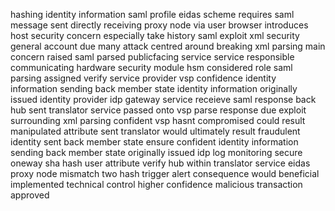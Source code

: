 hashing identity information saml profile eidas scheme requires saml message sent directly receiving proxy node via user browser introduces host security concern especially take history saml exploit xml security general account due many attack centred around breaking xml parsing main concern raised saml parsed publicfacing service service responsible communicating hardware security module hsm considered role saml parsing assigned verify service provider vsp confidence identity information sending back member state identity information originally issued identity provider idp gateway service receieve saml response back hub sent translator service passed onto vsp parse response due exploit surrounding xml parsing confident vsp hasnt compromised could result manipulated attribute sent translator would ultimately result fraudulent identity sent back member state ensure confident identity information sending back member state originally issued idp log monitoring secure oneway sha hash user attribute verify hub within translator service eidas proxy node mismatch two hash trigger alert consequence would beneficial implemented technical control higher confidence malicious transaction approved